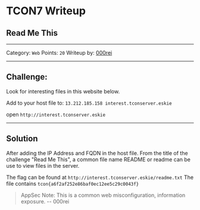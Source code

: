 # TCON7 Writeup
## Read Me This

---

Category: `Web`
Points: `20`
Writeup by: [000rei](https://github.com/0000rei)

---

## Challenge: 

Look for interesting files in this website below.

Add to your host file to: `13.212.185.158 interest.tconserver.eskie`

open `http://interest.tconserver.eskie`

---

## Solution

After adding the IP Address and FQDN in the host file.
From the title of the challenge "Read Me This", a common file name README or readme can be use to view files in the server.

The flag can be found at `http://interest.tconserver.eskie/readme.txt`
The file contains `tcon{a6f2af252e86baf0ec12ee5c29c0043f}`

> AppSec Note: This is a common web misconfiguration, information exposure. 
> -- 000rei